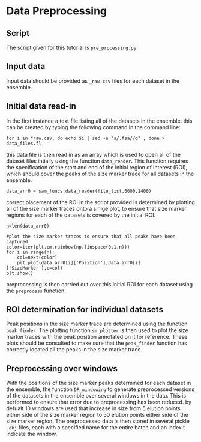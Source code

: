 # Data Preprocessing 

## Script

The script given for this tutorial is `pre_processing.py`

## Input data

Input data should be provided as `_raw.csv` files for each dataset in the ensemble. 

## Initial data read-in 

In the first instance a text file listing all of the datasets in the ensemble. this can be created by typing the following command in the  command line:

`for i in *raw.csv; do echo $i | sed -e "s/.fsa//g" ; done > data_files.fl`

this data file is then read in as an array which is used to open all of the dataset files intially using the function `data_reader`. This function requires the specification of the start and end of the initial region of interest (ROI), which should cover the peaks of the size marker trace for all datasets in the ensemble: 

`data_arr0 = sam_funcs.data_reader(file_list,6000,1400)`

correct placement of the ROI in the script provided is determined by plotting all of the size marker traces onto a sinlge plot, to ensure that size marker regions for each of the datasets is covered by the initial ROI:

```
n=len(data_arr0)

#plot the size marker traces to ensure that all peaks have been captured
color=iter(plt.cm.rainbow(np.linspace(0,1,n)))
for i in range(n):
    col=next(color)
    plt.plot(data_arr0[i]['Position'],data_arr0[i]['SizeMarker'],c=col)
plt.show()
```
preprocessing is then carried out over this initial ROI for each dataset using the `preprocess` function. 

## ROI determination for individual datasets 

Peak positions in the size marker trace are determined using the function `peak_finder`. The plotting function `sm_plotter` is then used to plot the size marker traces with the peak position annotated on it for reference. These plots should be consulted to make sure that the `peak_finder` function has correctly located all the peaks in the size marker trace. 

## Preprocessing over windows

With the positions of the size marker peaks determined for each dataset in the ensemble, the function `DR_windowing` to generate preprocessed versions of the datasets in the ensemble over several windows in the data. This is performed to ensure that error due to preprocessing has been reduced. by defualt 10 windows are used that increase in size from 5 elution points either side of the size marker region to 50 elution points either side of the size marker region. The preprocessed data is then stored in several pickle `.obj` files, each with a specified name for the entire batch and an index t indicate the window. 



